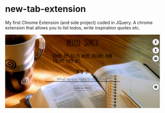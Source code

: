 # new-tab-extension
My first Chrome Extension (and side project) coded in JQuery. A chrome extension that allows you to list todos, write inspiration quotes etc.

![](./img/screenshot.png)
